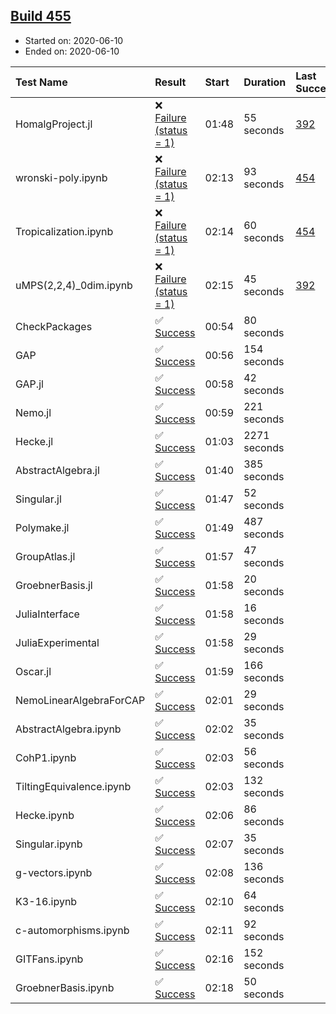 ## [Build 455](https://oscarci.mathematik.uni-kl.de/job/oscar-julia-1.4/455/)

* Started on: 2020-06-10
* Ended on: 2020-06-10

| Test Name    | Result | Start | Duration | Last Success | First Failure |
|:-------------|:-------|:------|:---------|:-------------|:--------------|
| HomalgProject.jl | ❌ [Failure (status = 1)](https://oscarci.mathematik.uni-kl.de/job/oscar-julia-1.4/455/artifact/logs/build-455/HomalgProject.jl.log) | 01:48 | 55 seconds | [392](https://oscarci.mathematik.uni-kl.de/job/oscar-julia-1.4/392/) | [393](https://oscarci.mathematik.uni-kl.de/job/oscar-julia-1.4/393/) |
| wronski-poly.ipynb | ❌ [Failure (status = 1)](https://oscarci.mathematik.uni-kl.de/job/oscar-julia-1.4/455/artifact/logs/build-455/wronski-poly.ipynb.log) | 02:13 | 93 seconds | [454](https://oscarci.mathematik.uni-kl.de/job/oscar-julia-1.4/454/) | [455](https://oscarci.mathematik.uni-kl.de/job/oscar-julia-1.4/455/) |
| Tropicalization.ipynb | ❌ [Failure (status = 1)](https://oscarci.mathematik.uni-kl.de/job/oscar-julia-1.4/455/artifact/logs/build-455/Tropicalization.ipynb.log) | 02:14 | 60 seconds | [454](https://oscarci.mathematik.uni-kl.de/job/oscar-julia-1.4/454/) | [455](https://oscarci.mathematik.uni-kl.de/job/oscar-julia-1.4/455/) |
| uMPS(2,2,4)_0dim.ipynb | ❌ [Failure (status = 1)](https://oscarci.mathematik.uni-kl.de/job/oscar-julia-1.4/455/artifact/logs/build-455/uMPS-2-2-4-_0dim.ipynb.log) | 02:15 | 45 seconds | [392](https://oscarci.mathematik.uni-kl.de/job/oscar-julia-1.4/392/) | [393](https://oscarci.mathematik.uni-kl.de/job/oscar-julia-1.4/393/) |
| CheckPackages | ✅ [Success](https://oscarci.mathematik.uni-kl.de/job/oscar-julia-1.4/455/artifact/logs/build-455/CheckPackages.log) | 00:54 | 80 seconds |  |  |
| GAP | ✅ [Success](https://oscarci.mathematik.uni-kl.de/job/oscar-julia-1.4/455/artifact/logs/build-455/GAP.log) | 00:56 | 154 seconds |  |  |
| GAP.jl | ✅ [Success](https://oscarci.mathematik.uni-kl.de/job/oscar-julia-1.4/455/artifact/logs/build-455/GAP.jl.log) | 00:58 | 42 seconds |  |  |
| Nemo.jl | ✅ [Success](https://oscarci.mathematik.uni-kl.de/job/oscar-julia-1.4/455/artifact/logs/build-455/Nemo.jl.log) | 00:59 | 221 seconds |  |  |
| Hecke.jl | ✅ [Success](https://oscarci.mathematik.uni-kl.de/job/oscar-julia-1.4/455/artifact/logs/build-455/Hecke.jl.log) | 01:03 | 2271 seconds |  |  |
| AbstractAlgebra.jl | ✅ [Success](https://oscarci.mathematik.uni-kl.de/job/oscar-julia-1.4/455/artifact/logs/build-455/AbstractAlgebra.jl.log) | 01:40 | 385 seconds |  |  |
| Singular.jl | ✅ [Success](https://oscarci.mathematik.uni-kl.de/job/oscar-julia-1.4/455/artifact/logs/build-455/Singular.jl.log) | 01:47 | 52 seconds |  |  |
| Polymake.jl | ✅ [Success](https://oscarci.mathematik.uni-kl.de/job/oscar-julia-1.4/455/artifact/logs/build-455/Polymake.jl.log) | 01:49 | 487 seconds |  |  |
| GroupAtlas.jl | ✅ [Success](https://oscarci.mathematik.uni-kl.de/job/oscar-julia-1.4/455/artifact/logs/build-455/GroupAtlas.jl.log) | 01:57 | 47 seconds |  |  |
| GroebnerBasis.jl | ✅ [Success](https://oscarci.mathematik.uni-kl.de/job/oscar-julia-1.4/455/artifact/logs/build-455/GroebnerBasis.jl.log) | 01:58 | 20 seconds |  |  |
| JuliaInterface | ✅ [Success](https://oscarci.mathematik.uni-kl.de/job/oscar-julia-1.4/455/artifact/logs/build-455/JuliaInterface.log) | 01:58 | 16 seconds |  |  |
| JuliaExperimental | ✅ [Success](https://oscarci.mathematik.uni-kl.de/job/oscar-julia-1.4/455/artifact/logs/build-455/JuliaExperimental.log) | 01:58 | 29 seconds |  |  |
| Oscar.jl | ✅ [Success](https://oscarci.mathematik.uni-kl.de/job/oscar-julia-1.4/455/artifact/logs/build-455/Oscar.jl.log) | 01:59 | 166 seconds |  |  |
| NemoLinearAlgebraForCAP | ✅ [Success](https://oscarci.mathematik.uni-kl.de/job/oscar-julia-1.4/455/artifact/logs/build-455/NemoLinearAlgebraForCAP.log) | 02:01 | 29 seconds |  |  |
| AbstractAlgebra.ipynb | ✅ [Success](https://oscarci.mathematik.uni-kl.de/job/oscar-julia-1.4/455/artifact/logs/build-455/AbstractAlgebra.ipynb.log) | 02:02 | 35 seconds |  |  |
| CohP1.ipynb | ✅ [Success](https://oscarci.mathematik.uni-kl.de/job/oscar-julia-1.4/455/artifact/logs/build-455/CohP1.ipynb.log) | 02:03 | 56 seconds |  |  |
| TiltingEquivalence.ipynb | ✅ [Success](https://oscarci.mathematik.uni-kl.de/job/oscar-julia-1.4/455/artifact/logs/build-455/TiltingEquivalence.ipynb.log) | 02:03 | 132 seconds |  |  |
| Hecke.ipynb | ✅ [Success](https://oscarci.mathematik.uni-kl.de/job/oscar-julia-1.4/455/artifact/logs/build-455/Hecke.ipynb.log) | 02:06 | 86 seconds |  |  |
| Singular.ipynb | ✅ [Success](https://oscarci.mathematik.uni-kl.de/job/oscar-julia-1.4/455/artifact/logs/build-455/Singular.ipynb.log) | 02:07 | 35 seconds |  |  |
| g-vectors.ipynb | ✅ [Success](https://oscarci.mathematik.uni-kl.de/job/oscar-julia-1.4/455/artifact/logs/build-455/g-vectors.ipynb.log) | 02:08 | 136 seconds |  |  |
| K3-16.ipynb | ✅ [Success](https://oscarci.mathematik.uni-kl.de/job/oscar-julia-1.4/455/artifact/logs/build-455/K3-16.ipynb.log) | 02:10 | 64 seconds |  |  |
| c-automorphisms.ipynb | ✅ [Success](https://oscarci.mathematik.uni-kl.de/job/oscar-julia-1.4/455/artifact/logs/build-455/c-automorphisms.ipynb.log) | 02:11 | 92 seconds |  |  |
| GITFans.ipynb | ✅ [Success](https://oscarci.mathematik.uni-kl.de/job/oscar-julia-1.4/455/artifact/logs/build-455/GITFans.ipynb.log) | 02:16 | 152 seconds |  |  |
| GroebnerBasis.ipynb | ✅ [Success](https://oscarci.mathematik.uni-kl.de/job/oscar-julia-1.4/455/artifact/logs/build-455/GroebnerBasis.ipynb.log) | 02:18 | 50 seconds |  |  |
